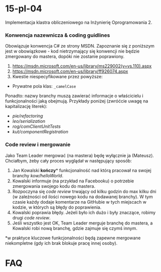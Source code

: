 # 15-pl-04
Implementacja klastra obliczeniowego na Inżynierię Oprogramowania 2.

### Konwencja nazewnicza & coding guidlines

Obowiązuje konwencja C# ze strony MSDN. Zapoznanie się z poniższym jest w obowiązkowe - kod nietrzymający się konwencji nie będzie zmergowany do mastera, dopóki nie zostanie poprawiony. 

1. https://msdn.microsoft.com/en-us/library/ms229002(v=vs.110).aspx
2. https://msdn.microsoft.com/en-us/library/ff926074.aspx
3. Kwestie niespecyfikowane przez powyższe:
  * Prywatne pola klas: `_camelCase`

Ponadto: nazwy branchy muszą zawierać informacje o właścicielu i funkcjonalności jaką obejmują. Przykłady poniżej (zwróćcie uwagę na kapitalizację literek): 

* _pie/refactoring_
* _leo/serialization_
* _rog/comClientUnitTests_
* _kut/componentRegistration_

### Code review i mergowanie

Jako Team Leader mergować (na mastera) będę wyłącznie ja (Mateusz). Chciałbym, żeby cały proces wyglądał w następujący sposób:

1. Jan Kowalski **kończy*** funkcjonalność nad którą pracował na swojej branchy _kow/helloWorld_.
2. Kowalski informuje (na przykład na Facebooku) o potrzebie zmergowania swojego kodu do mastera.
3. Rozpoczyna się _code review_ trwający od kilku godzin do max kilku dni (w zależności od ilości nowego kodu na dodawanej branchy). W tym czasie każdy dodaje  komentarze na GitHubie w tych miejscach w kodzie, w których są błędy do poprawienia. 
4. Kowalski poprawia błędy. Jeżeli było ich dużo i były znaczące, robimy drugi _code review_.
5. Jeśli wszystko jest OK, Team Leader merguje branchę do mastera, a Kowalski robi nową branchę, gdzie zajmuje się czymś innym.

*w praktyce kluczowe funkcjonalności będą zapewne mergowane niekompletne (gdy ich brak blokuje pracę innej osoby). 

# FAQ
